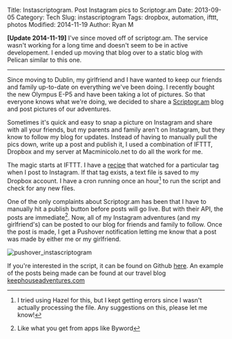 Title: Instascriptogram. Post Instagram pics to Scriptogr.am
Date: 2013-09-05
Category: Tech
Slug: instascriptogram
Tags: dropbox, automation, ifttt, photos
Modified: 2014-11-19
Author: Ryan M

**[Update 2014-11-19]**
I've since moved off of scriptogr.am. The service wasn't working for a long time and doesn't seem to be in active developement. I ended up moving that blog over to a static blog with Pelican similar to this one.

----
<!-- PELICAN_BEGIN_SUMMARY -->
Since moving to Dublin, my girlfriend and I have wanted to keep our friends and family up-to-date on everything we've been doing. I recently bought the new Olympus E-P5 and have been taking a lot of pictures. So that everyone knows what we're doing, we decided to share a [Scriptogr.am][scriptogram] blog and post pictures of our adventures. 
<!-- PELICAN_END_SUMMARY -->  

Sometimes it's quick and easy to snap a picture on Instagram and share with all your friends, but my parents and family aren't on Instagram, but they know to follow my blog for updates. Instead of having to manually pull the pics down, write up a post and publish it, I used a combination of IFTTT, Dropbox and my server at Macminicolo.net to do all the work for me.

The magic starts at IFTTT. I have a [recipe][recipe] that watched for a particular tag when I post to Instagram. If that tag exists, a text file is saved to my Dropbox account. I have a cron running once an hour[^1] to run the script and check for any new files.

One of the only complaints about Scriptogr.am has been that I have to manually hit a publish button before posts will go live. But with their API, the posts are immediate[^2]. Now, all of my Instagram adventures (and my girlfriend's) can be posted to our blog for friends and family to follow. Once the post is made, I get a Pushover notification letting me know that a post was made by either me or my girlfriend.

![pushover_instascriptogram]( {attach}pushover_instascriptogram.jpg )

If you're interested in the script, it can be found on Github [here][github]. An example of the posts being made can be found at our travel blog [keephouseadventures.com][blog]

[scriptogram]: http://www.scriptogr.am
[recipe]: https://ifttt.com/recipes/115652
[github]: https://github.com/rjames86/instascriptogram
[blog]: http://keephouseadventures.com/posts/2013/Sep/03_12_44/instagram-pic-for-tuesday-sep-03/

[^1]: I tried using Hazel for this, but I kept getting errors since I wasn't actually processing the file. Any suggestions on this, please let me know!  

[^2]: Like what you get from apps like Byword
